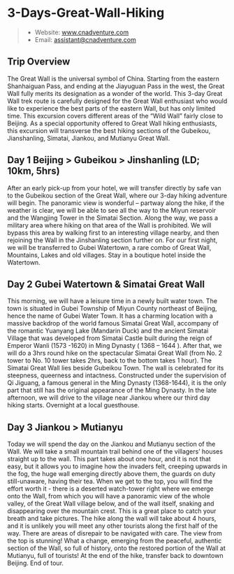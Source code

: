 # 3-Days-Great-Wall-Hiking

> * Website: www.cnadventure.com
> * Email: [assistant@cnadventure.com](mailto:assistant@cnadventure.com)

## Trip Overview
The Great Wall is the universal symbol of China. Starting from the eastern Shanhaiguan Pass, and ending at the Jiayuguan Pass in the west, the Great Wall fully merits its designation as a wonder of the world. This 3-day Great Wall trek route is carefully designed for the Great Wall enthusiast who would like to experience the best parts of the eastern Wall, but has only limited time. This excursion covers different areas of the “Wild Wall” fairly close to Beijing. As a special opportunity offered to Great Wall hiking enthusiasts, this excursion will transverse the best hiking sections of the Gubeikou, Jianshanling, Simatai, Jiankou, and Mutianyu Great Wall.

## Day 1 Beijing > Gubeikou > Jinshanling (LD; 10km, 5hrs)
After an early pick-up from your hotel, we will transfer directly by safe van to the Gubeikou section of the Great Wall, where our 3-day hiking adventure will begin. The panoramic view is wonderful – partway along the hike, if the weather is clear, we will be able to see all the way to the Miyun reservoir and the Wangjing Tower in the Simatai Section. Along the way, we pass a military area where hiking on that area of the Wall is prohibited. We will bypass this area by walking first to an interesting village nearby, and then rejoining the Wall in the Jinshanling section further on. For our first night, we will be transferred to Gubei Watertown, a rare combo of Great Wall, Mountains, Lakes and old villages. Stay in a boutique hotel inside the Watertown.

## Day 2 Gubei Watertown & Simatai Great Wall
This morning, we will have a leisure time in a newly built water town. The town is situated in Gubei Township of Miyun County northeast of Beijing, hence the name of Gubei Water Town. It has a charming location with a massive backdrop of the world famous Simatai Great Wall, accompany of the romantic Yuanyang Lake (Mandarin Duck) and the ancient Simatai Village that was developed from Simatai Castle built during the reign of Emperor Wanli (1573 -1620) in Ming Dynasty ( 1368 – 1644 ). After that, we will do a 3hrs round hike on the spectacular Simatai Great Wall (from No. 2 tower to No. 10 tower takes 2hrs, back to the bottom takes 1 hour). The Simatai Great Wall lies beside Gubeikou Town. The wall is celebrated for its steepness, queerness and intactness. Constructed under the supervision of Qi Jiguang, a famous general in the Ming Dynasty (1368-1644), it is the only part that still has the original appearance of the Ming Dynasty. In the late afternoon, we will drive to the village near Jiankou where our third day hiking starts. Overnight at a local guesthouse. 

## Day 3 Jiankou > Mutianyu
Today we will spend the day on the Jiankou and Mutianyu section of the Wall. We will take a small mountain trail behind one of the villagers’ houses straight up to the wall. This part takes about one hour, and it is not that easy, but it allows you to imagine how the invaders felt, creeping upwards in the fog, the huge wall emerging directly above them, the guards on duty still-unaware, having their tea. When we get to the top, you will find the effort worth it - there is a deserted watch-tower right where we emerge onto the Wall, from which you will have a panoramic view of the whole valley, of the Great Wall village below, and of the wall itself, snaking and disappearing over the mountain crest. This is a great place to catch your breath and take pictures.
The hike along the wall will take about 4 hours, and it is unlikely you will meet any other tourists along the first half of the way. There are areas of disrepair to be navigated with care. The view from the top is stunning! What a change, emerging from the peaceful, authentic section of the Wall, so full of history, onto the restored portion of the Wall at Mutianyu, full of tourists! At the end of the hike, transfer back to downtown Beijing. End of tour.

